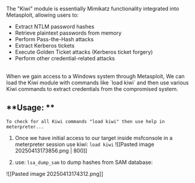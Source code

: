 
The "Kiwi" module is essentially Mimikatz functionality integrated into Metasploit, allowing users to: 
- Extract NTLM password hashes
- Retrieve plaintext passwords from memory
- Perform Pass-the-Hash attacks
- Extract Kerberos tickets
- Execute Golden Ticket attacks (Kerberos ticket forgery)
- Perform other credential-related attacks

<br>
When we gain access to a Windows system through Metasploit, We can load the Kiwi module with commands like `load kiwi` and then use various Kiwi commands to extract credentials from the compromised system.

## **Usage: **

	To check for all Kiwi commands "load kiwi" then use help in meterpreter...

1. Once we have initial  access to our target inside msfconsole in a meterpreter session use kiwi: `load kiwi` 
![[Pasted image 20250413173856.png | 800]]


2.  use: `lsa_dump_sam` to dump hashes from SAM database:

![[Pasted image 20250413174312.png]]
